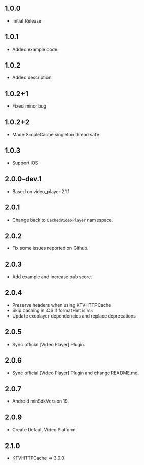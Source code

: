 ## 1.0.0

* Initial Release

## 1.0.1

* Added example code.

## 1.0.2

* Added description

## 1.0.2+1

* Fixed minor bug

## 1.0.2+2

* Made SimpleCache singleton thread safe

## 1.0.3

* Support iOS

## 2.0.0-dev.1

* Based on video_player 2.1.1

## 2.0.1

* Change back to `CachedVideoPlayer` namespace.

## 2.0.2

* Fix some issues reported on Github.

## 2.0.3

* Add example and increase pub score.

## 2.0.4
* Preserve headers when using KTVHTTPCache
* Skip caching in iOS if formatHint is `hls`
* Update exoplayer dependencies and replace deprecations

## 2.0.5
* Sync official [Video Player] Plugin.
## 2.0.6
* Sync official [Video Player] Plugin and change README.md.
## 2.0.7
* Android minSdkVersion 19.

## 2.0.9
* Create Default Video Platform.

## 2.1.0
* KTVHTTPCache => 3.0.0